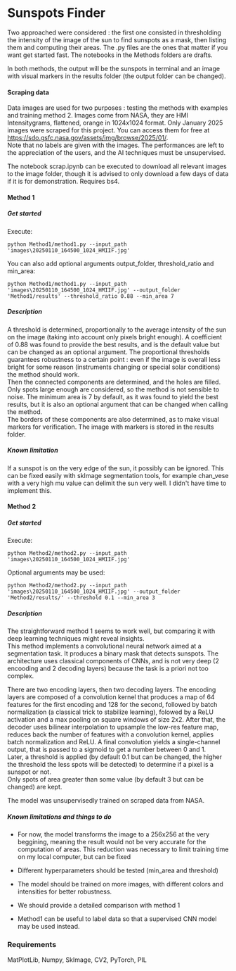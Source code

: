 # Sunspots Finder

Two approached were considered : the first one consisted in thresholding the intensity of the image of the sun to find sunspots as a mask, then listing them and computing their areas.
The .py files are the ones that matter if you want get started fast. The notebooks in the Methods folders are drafts.  

In both methods, the output will be the sunspots in terminal and an image with visual markers in the results folder (the output folder can be changed).


#### Scraping data

Data images are used for two purposes : testing the methods with examples and training method 2. Images come from NASA, they are HMI Intensitygrams, flattened, orange in 1024x1024 format. Only January 2025 images were scraped for this project. You can access them for free at https://sdo.gsfc.nasa.gov/assets/img/browse/2025/01/.  
Note that no labels are given with the images. The performances are left to the appreciation of the users, and the AI techniques must be unsupervised.  

The notebook scrap.ipynb can be executed to download all relevant images to the image folder, though it is advised to only download a few days of data if it is for demonstration.
Requires bs4.  


#### Method 1

##### Get started

Execute:

``` 
python Method1/method1.py --input_path 'images\20250110_164500_1024_HMIIF.jpg'
```

You can also add optional arguments output_folder, threshold_ratio and min_area:

```
python Method1/method1.py --input_path 'images\20250110_164500_1024_HMIIF.jpg' --output_folder 'Method1/results' --threshold_ratio 0.88 --min_area 7
```

##### Description

A threshold is determined, proportionally to the average intensity of the sun on the image (taking into account only pixels bright enough). A coefficient of 0.88 was found to provide the best results, and is the default value but can be changed as an optional argument.
The proportional thresholds guarantees robustness to a certain point : even if the image is overall less bright for some reason (instruments changing or special solar conditions) the method should work.  
Then the connected components are determined, and the holes are filled. Only spots large enough are considered, so the method is not sensible to noise. The minimum area is 7 by default, as it was found to yield the best results, but it is also an optional argument that can be changed when calling the method.  
The borders of these components are also determined, as to make visual markers for verification. The image with markers is stored in the results folder.

##### Known limitation

If a sunspot is on the very edge of the sun, it possibly can be ignored. This can be fixed easily with skImage segmentation tools, for example chan_vese with a very high mu value can delimit the sun very well. I didn't have time to implement this.

#### Method 2

##### Get started
Execute:

```
python Method2/method2.py --input_path 'images\20250110_164500_1024_HMIIF.jpg'
```

Optional arguments may be used:

```
python Method2/method2.py --input_path 'images\20250110_164500_1024_HMIIF.jpg' --output_folder 'Method2/results/' --threshold 0.1 --min_area 3
```


##### Description

The straightforward method 1 seems to work well, but comparing it with deep learning techniques might reveal insights.   
This method implements a convolutional neural network aimed at a segmentation task. It produces a binary mask that detects sunspots. The architecture uses classical components of CNNs, and is not very deep (2 encooding and 2 decoding layers) because the task is a priori not too complex.  

There are two encoding layers, then two decoding layers. The encoding layers are composed of a convolution kernel that produces a map of 64 features for the first encoding and 128 for the second, followed by batch normalization (a classical trick to stabilize learning), folowed by a ReLU activation and a max pooling on square windows of size 2x2. 
After that, the decoder uses bilinear interpolation to upsample the low-res feature map, reduces back the number of features with a convolution kernel, applies batch normalization and ReLU. A final convolution yields a single-channel output, that is passed to a sigmoid to get a number between 0 and 1.  
Later, a threshold is applied (by default 0.1 but can be changed, the higher the threshold the less spots will be detected) to determine if a pixel is a sunspot or not.  
Only spots of area greater than some value (by default 3 but can be changed) are kept.  

The model was unsupervisedly trained on scraped data from NASA.  

##### Known limitations and things to do
- For now, the model transforms the image to a 256x256 at the very beggining, meaning the result would not be very accurate for the computation of areas. This reduction was necessary to limit training time on my local computer, but can be fixed  

- Different hyperparameters should be tested (min_area and threshold)  

- The model should be trained on more images, with different colors and intensities for better robustness.
- We should provide a detailed comparison with method 1
- Method1 can be useful to label data so that a supervised CNN model may be used instead. 

### Requirements

MatPlotLib, Numpy, SkImage, CV2, PyTorch, PIL